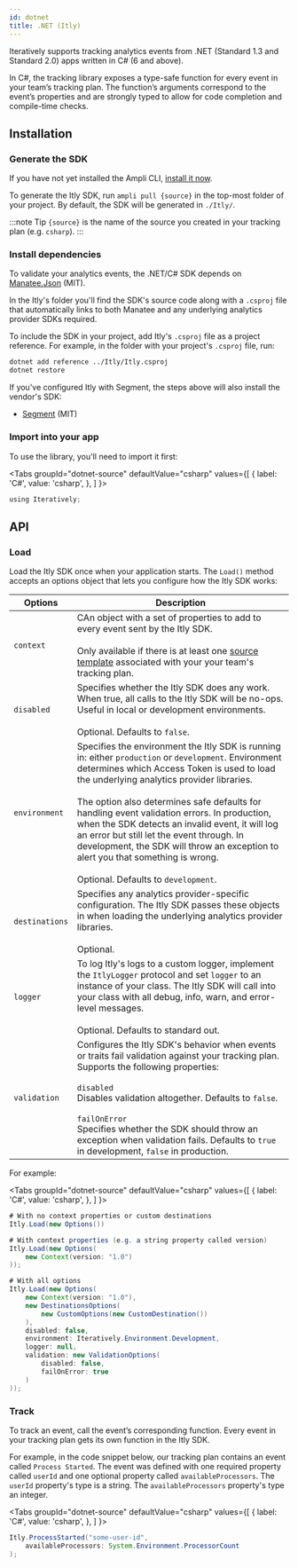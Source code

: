 ```yaml
---
id: dotnet
title: .NET (Itly)
---
```




Iteratively supports tracking analytics events from .NET (Standard 1.3 and Standard 2.0) apps written in C# (6 and above).

In C#, the tracking library exposes a type-safe function for every event in your team’s tracking plan. The function’s arguments correspond to the event’s properties and are strongly typed to allow for code completion and compile-time checks.

## Installation

### Generate the SDK

If you have not yet installed the Ampli CLI, [install it now](/using-the-ampli-cli).

To generate the Itly SDK, run `ampli pull {source}` in the top-most folder of your project. By default, the SDK will be generated in `./Itly/`.

:::note Tip
`{source}` is the name of the source you created in your tracking plan (e.g. `csharp`).
:::

### Install dependencies

To validate your analytics events, the .NET/C# SDK depends on [Manatee.Json](https://github.com/gregsdennis/Manatee.Json) (MIT).

In the Itly's folder you'll find the SDK's source code along with a `.csproj` file that automatically links to both Manatee and any underlying analytics provider SDKs required.

To include the SDK in your project, add Itly's `.csproj` file as a project reference. For example, in the folder with your project's `.csproj` file, run:

```bash
dotnet add reference ../Itly/Itly.csproj
dotnet restore
```

If you've configured Itly with Segment, the steps above will also install the vendor's SDK:

- [Segment](https://github.com/segmentio/Analytics.NET) (MIT)

### Import into your app

To use the library, you'll need to import it first:

<Tabs
  groupId="dotnet-source"
  defaultValue="csharp"
  values={[
    { label: 'C#', value: 'csharp', },
  ]
}>
<TabItem value="csharp">

```java
using Iteratively;
```

</TabItem>
</Tabs>

## API

### Load

Load the Itly SDK once when your application starts. The `Load()` method accepts an options object that lets you configure how the Itly SDK works:

| Options | Description |
|-|-|
| `context`| CAn object with a set of properties to add to every event sent by the Itly SDK.<br /><br />Only available if there is at least one [source template](/working-with-templates#adding-a-template-to-a-source) associated with your your team's tracking plan.|
| `disabled`| Specifies whether the Itly SDK does any work. When true, all calls to the Itly SDK will be no-ops. Useful in local or development environments.<br /><br />Optional. Defaults to `false`.|
| `environment` | Specifies the environment the Itly SDK is running in: either `production` or `development`. Environment determines which Access Token is used to load the underlying analytics provider libraries.<br /><br />The option also determines safe defaults for handling event validation errors. In production, when the SDK detects an invalid event, it will log an error but still let the event through. In development, the SDK will throw an exception to alert you that something is wrong.<br /><br />Optional. Defaults to `development`.|
| `destinations` | Specifies any analytics provider-specific configuration. The Itly SDK passes these objects in when loading the underlying analytics provider libraries.<br /><br />Optional.|
| `logger` | To log Itly's logs to a custom logger, implement the `ItlyLogger` protocol and set `logger` to an instance of your class. The Itly SDK will call into your class with all debug, info, warn, and error-level messages.<br /><br />Optional. Defaults to standard out. |
| `validation` | Configures the Itly SDK's behavior when events or traits fail validation against your tracking plan. Supports the following properties:<br /><br />`disabled`<br /> Disables validation altogether. Defaults to `false`.<br /><br />`failOnError`<br />Specifies whether the SDK should throw an exception when validation fails. Defaults to `true` in development, `false` in production.|

For example:

<Tabs
  groupId="dotnet-source"
  defaultValue="csharp"
  values={[
    { label: 'C#', value: 'csharp', },
  ]
}>
<TabItem value="csharp">

```java
# With no context properties or custom destinations
Itly.Load(new Options())

# With context properties (e.g. a string property called version)
Itly.Load(new Options(
    new Context(version: "1.0")
));

# With all options
Itly.Load(new Options(
    new Context(version: "1.0"),
    new DestinationsOptions(
        new CustomOptions(new CustomDestination())
    ),
    disabled: false,
    environment: Iteratively.Environment.Development,
    logger: null,
    validation: new ValidationOptions(
        disabled: false,
        failOnError: true
    )
));
```

</TabItem>
</Tabs>

### Track

To track an event, call the event’s corresponding function. Every event in your tracking plan gets its own function in the Itly SDK.

For example, in the code snippet below, our tracking plan contains an event called `Process Started`. The event was defined with one required property called `userId` and one optional property called `availableProcessors`. The `userId` property's type is a string. The `availableProcessors` property's type an integer.

<Tabs
  groupId="dotnet-source"
  defaultValue="csharp"
  values={[
    { label: 'C#', value: 'csharp', },
  ]
}>
<TabItem value="csharp">

```java
Itly.ProcessStarted("some-user-id",
    availableProcessors: System.Environment.ProcessorCount
);
```

</TabItem>
</Tabs>

<!-- Itly includes code docs in the auto-generated library so your IDE can display relevant documentation for every function and property as you type.

![Code documentation](/img/csharp.png) -->

<!-- ### Alias



### Plugins & Custom Destinations



### Logging -->


